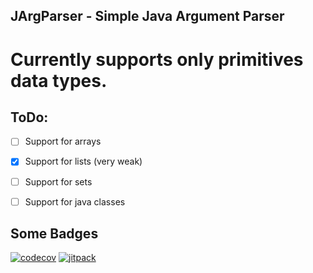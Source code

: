 ## JArgParser - Simple Java Argument Parser

# Currently supports only primitives data types.

## ToDo:

- [ ] Support for arrays
- [x] Support for lists (very weak)
- [ ] Support for sets
- [ ] Support for java classes


## Some Badges
[![codecov](https://codecov.io/gh/respects-in-durka/JArgParser/branch/main/graph/badge.svg?token=QXZ4HBVOE6)](https://codecov.io/gh/respects-in-durka/JArgParser)
[![jitpack](https://jitpack.io/v/respects-in-durka/JArgParser.svg)](https://jitpack.io/#respects-in-durka/JArgParser)
